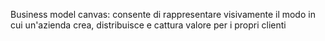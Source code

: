 Business model canvas:
consente di rappresentare visivamente il modo in cui un'azienda crea, distribuisce e cattura valore per i propri clienti